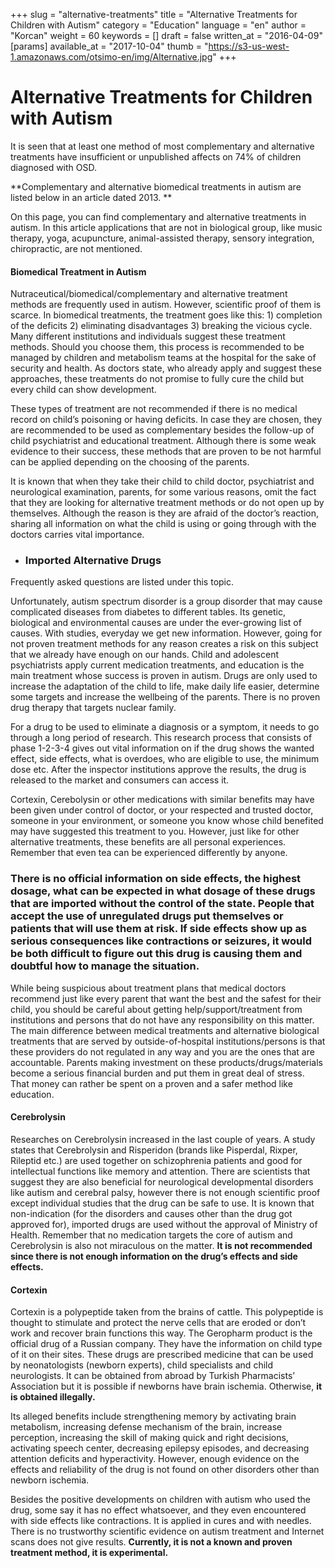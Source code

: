 +++
slug = "alternative-treatments"
title = "Alternative Treatments for Children with Autism"
category = "Education"
language = "en"
author = "Korcan"
weight = 60
keywords = []
draft = false
written_at = "2016-04-09"
[params]
available_at = "2017-10-04"
thumb = "https://s3-us-west-1.amazonaws.com/otsimo-en/img/Alternative.jpg"
+++


# Alternative Treatments for Children with Autism

It is seen that at least one method of most complementary and alternative treatments have insufficient or unpublished affects on 74% of children diagnosed with OSD.

**Complementary and alternative biomedical treatments in autism are listed below in an article dated 2013. **

On this page, you can find complementary and alternative treatments in autism. In this article applications that are not in biological group, like music therapy, yoga, acupuncture, animal-assisted therapy, sensory integration, chiropractic, are not mentioned.

#### Biomedical Treatment in Autism


Nutraceutical/biomedical/complementary and alternative treatment methods are frequently used in autism. However, scientific proof of them is scarce. In biomedical treatments, the treatment goes like this: 1) completion of the deficits 2) eliminating disadvantages 3) breaking the vicious cycle. Many different institutions and individuals suggest these treatment methods. Should you choose them, this process is recommended to be managed by children and metabolism teams at the hospital for the sake of security and health. As doctors state, who already apply and suggest these approaches, these treatments do not promise to fully cure the child but every child can show development.

These types of treatment are not recommended if there is no medical record on child’s poisoning or having deficits. In case they are chosen, they are recommended to be used as complementary besides the follow-up of child psychiatrist and educational treatment. Although there is some weak evidence to their success, these methods that are proven to be not harmful can be applied depending on the choosing of the parents.

It is known that when they take their child to child doctor, psychiatrist and neurological examination, parents, for some various reasons, omit the fact that they are looking for alternative treatment methods or do not open up by themselves. Although the reason is they are afraid of the doctor’s reaction, sharing all information on what the child is using or going through with the doctors carries vital importance.

  * ### Imported Alternative Drugs

Frequently asked questions are listed under this topic.

Unfortunately, autism spectrum disorder is a group disorder that may cause complicated diseases from diabetes to different tables. Its genetic, biological and environmental causes are under the ever-growing list of causes. With studies, everyday we get new information. However, going for not proven treatment methods for any reason creates a risk on this subject that we already have enough on our hands. Child and adolescent psychiatrists apply current medication treatments, and education is the main treatment whose success is proven in autism. Drugs are only used to increase the adaptation of the child to life, make daily life easier, determine some targets and increase the wellbeing of the parents. There is no proven drug therapy that targets nuclear family.

For a drug to be used to eliminate a diagnosis or a symptom, it needs to go through a long period of research. This research process that consists of phase 1-2-3-4 gives out vital information on if the drug shows the wanted effect, side effects, what is overdoes, who are eligible to use, the minimum dose etc. After the inspector institutions approve the results, the drug is released to the market and consumers can access it.

Cortexin, Cerebolysin or other medications with similar benefits may have been given under control of doctor, or your respected and trusted doctor, someone in your environment, or someone you know whose child benefited may have suggested this treatment to you. However, just like for other alternative treatments, these benefits are all personal experiences. Remember that even tea can be experienced differently by anyone.

### There is no official information on side effects, the highest dosage, what can be expected in what dosage of these drugs that are imported without the control of the state. People that accept the use of unregulated drugs put themselves or patients that will use them at risk. If side effects show up as serious consequences like contractions or seizures, it would be both difficult to figure out this drug is causing them and doubtful how to manage the situation.

While being suspicious about treatment plans that medical doctors recommend just like every parent that want the best and the safest for their child, you should be careful about getting help/support/treatment from institutions and persons that do not have any responsibility on this matter. The main difference between medical treatments and alternative biological treatments that are served by outside-of-hospital institutions/persons is that these providers do not regulated in any way and you are the ones that are accountable. Parents making investment on these products/drugs/materials become a serious financial burden and put them in great deal of stress. That money can rather be spent on a proven and a safer method like education.

#### Cerebrolysin

Researches on Cerebrolysin increased in the last couple of years. A study states that Cerebrolysin and Risperidon (brands like Pisperdal, Rixper, Rileptid etc.) are used together on schizophrenia patients and good for intellectual functions like memory and attention. There are scientists that suggest they are also beneficial for neurological developmental disorders like autism and cerebral palsy, however there is not enough scientific proof except individual studies that the drug can be safe to use. It is known that non-indication (for the disorders and causes other than the drug got approved for), imported drugs are used without the approval of Ministry of Health. Remember that no medication targets the core of autism and Cerebrolysin is also not miraculous on the matter. **It is not recommended since there is not enough information on the drug’s effects and side effects.**

#### Cortexin

Cortexin is a polypeptide taken from the brains of cattle. This polypeptide is thought to stimulate and protect the nerve cells that are eroded or don’t work and recover brain functions this way. The Geropharm product is the official drug of a Russian company. They have the information on child type of it on their sites. These drugs are prescribed medicine that can be used by neonatologists (newborn experts), child specialists and child neurologists. It can be obtained from abroad by Turkish Pharmacists’ Association but it is possible if newborns have brain ischemia. Otherwise, **it is obtained illegally.**

Its alleged benefits include strengthening memory by activating brain metabolism, increasing defense mechanism of the brain, increase perception, increasing the skill of making quick and right decisions, activating speech center, decreasing epilepsy episodes, and decreasing attention deficits and hyperactivity. However, enough evidence on the effects and reliability of the drug is not found on other disorders other than newborn ischemia.

Besides the positive developments on children with autism who used the drug, some say it has no effect whatsoever, and they even encountered with side effects like contractions. It is applied in cures and with needles. There is no trustworthy scientific evidence on autism treatment and Internet scans does not give results. **Currently, it is not a known and proven treatment method, it is experimental.**
